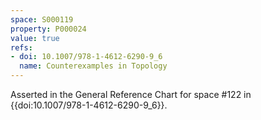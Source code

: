 ```yaml
---
space: S000119
property: P000024
value: true
refs:
- doi: 10.1007/978-1-4612-6290-9_6
  name: Counterexamples in Topology
---
```


Asserted in the General Reference Chart for space #122 in
{{doi:10.1007/978-1-4612-6290-9_6}}.
